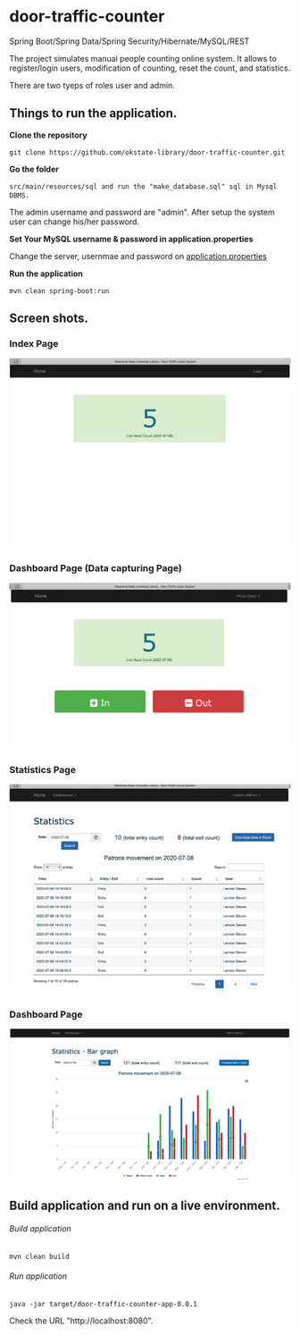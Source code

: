 # door-traffic-counter

Spring Boot/Spring Data/Spring Security/Hibernate/MySQL/REST

The project simulates manual people counting online system. It allows to register/login users, modification of counting, reset the count, and statistics.

There are two tyeps of roles user and admin.

## Things to run the application.

__Clone the repository__
```
git clone https://github.com/okstate-library/door-traffic-counter.git
```

__Go the folder__
```
src/main/resources/sql and run the "make_database.sql" sql in Mysql DBMS.
```

The admin username and password are "admin". After setup the system user can change his/her password.

__Set Your MySQL username & password in application.properties__

Change the server, usernmae and password on [application.properties](../../blob/master/src/main/resources/application.properties)

__Run the application__
```
mvn clean spring-boot:run
```

## Screen shots.

### Index Page

![Index Page](images/index_page.png "Index Page")

### Dashboard Page (Data capturing Page)

![Dashboard page](images/data_capturing_page.png "Dashboard page")

### Statistics  Page

![Statistics page](images/statistics_page.png "Statistics Page")


### Dashboard Page   

![Statistics Graph  page](images/statistics_graph_page.png "Statistics Graph Page")

## Build application and run on a live environment.

###### Build application
```
mvn clean build
```

###### Run application
```
java -jar target/door-traffic-counter-app-0.0.1
```

Check the URL "http://localhost:8080".
